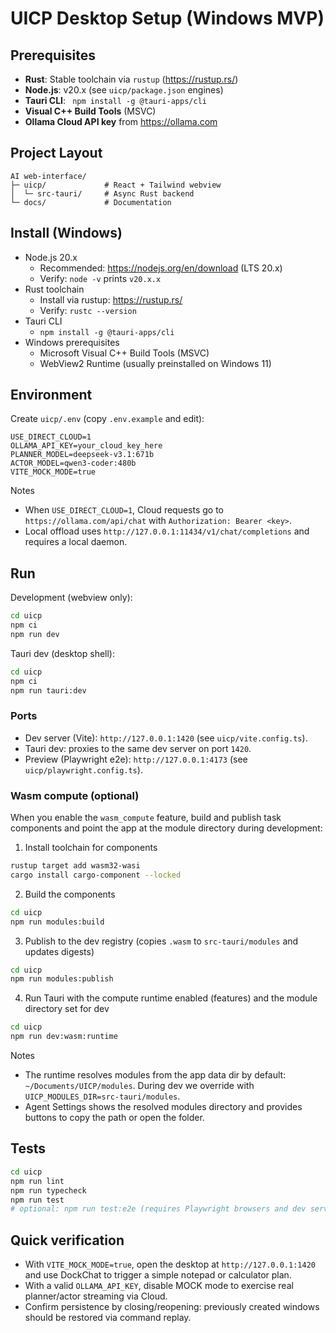 # UICP Desktop Setup (Windows MVP)

## Prerequisites
- **Rust**: Stable toolchain via `rustup` (https://rustup.rs/)
- **Node.js**: v20.x (see `uicp/package.json` engines)
- **Tauri CLI**: ` npm install -g @tauri-apps/cli`
- **Visual C++ Build Tools** (MSVC)
- **Ollama Cloud API key** from https://ollama.com

## Project Layout
```text
AI web-interface/
├─ uicp/             # React + Tailwind webview
│  └─ src-tauri/     # Async Rust backend
└─ docs/             # Documentation
```

## Install (Windows)

- Node.js 20.x
  - Recommended: https://nodejs.org/en/download (LTS 20.x)
  - Verify: `node -v` prints `v20.x.x`
- Rust toolchain
  - Install via rustup: https://rustup.rs/
  - Verify: `rustc --version`
- Tauri CLI
  - `npm install -g @tauri-apps/cli`
- Windows prerequisites
  - Microsoft Visual C++ Build Tools (MSVC)
  - WebView2 Runtime (usually preinstalled on Windows 11)

## Environment

Create `uicp/.env` (copy `.env.example` and edit):

```
USE_DIRECT_CLOUD=1
OLLAMA_API_KEY=your_cloud_key_here
PLANNER_MODEL=deepseek-v3.1:671b
ACTOR_MODEL=qwen3-coder:480b
VITE_MOCK_MODE=true
```

Notes
- When `USE_DIRECT_CLOUD=1`, Cloud requests go to `https://ollama.com/api/chat` with `Authorization: Bearer <key>`.
- Local offload uses `http://127.0.0.1:11434/v1/chat/completions` and requires a local daemon.

## Run

Development (webview only):

```bash
cd uicp
npm ci
npm run dev
```

Tauri dev (desktop shell):

```bash
cd uicp
npm ci
npm run tauri:dev
```

### Ports

- Dev server (Vite): `http://127.0.0.1:1420` (see `uicp/vite.config.ts`).
- Tauri dev: proxies to the same dev server on port `1420`.
- Preview (Playwright e2e): `http://127.0.0.1:4173` (see `uicp/playwright.config.ts`).

### Wasm compute (optional)

When you enable the `wasm_compute` feature, build and publish task components and point the app at the module directory during development:

1) Install toolchain for components

```bash
rustup target add wasm32-wasi
cargo install cargo-component --locked
```

2) Build the components

```bash
cd uicp
npm run modules:build
```

3) Publish to the dev registry (copies `.wasm` to `src-tauri/modules` and updates digests)

```bash
cd uicp
npm run modules:publish
```

4) Run Tauri with the compute runtime enabled (features) and the module directory set for dev

```bash
cd uicp
npm run dev:wasm:runtime
```

Notes
- The runtime resolves modules from the app data dir by default: `~/Documents/UICP/modules`. During dev we override with `UICP_MODULES_DIR=src-tauri/modules`.
- Agent Settings shows the resolved modules directory and provides buttons to copy the path or open the folder.

## Tests

```bash
cd uicp
npm run lint
npm run typecheck
npm run test
# optional: npm run test:e2e (requires Playwright browsers and dev server)
```

## Quick verification

- With `VITE_MOCK_MODE=true`, open the desktop at `http://127.0.0.1:1420` and use DockChat to trigger a simple notepad or calculator plan.
- With a valid `OLLAMA_API_KEY`, disable MOCK mode to exercise real planner/actor streaming via Cloud.
- Confirm persistence by closing/reopening: previously created windows should be restored via command replay.
